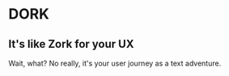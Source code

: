 # DORK
## It's like Zork for your UX
Wait, what? No really, it's your user journey as a text adventure.
